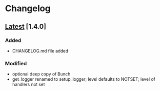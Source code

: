 # Changelog
## [Latest](https://github.com/int-brain-lab/iblutil/commits/main) [1.4.0]

### Added

- CHANGELOG.md file added

### Modified

- optional deep copy of Bunch
- get_logger renamed to setup_logger; level defaults to NOTSET; level of handlers not set
